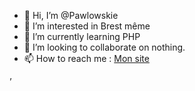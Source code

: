 - 👋 Hi, I’m @Pawlowskie
- 👀 I’m interested in Brest même
- 🌱 I’m currently learning PHP
- 💞️ I’m looking to collaborate on nothing.
- 📫 How to reach me : [Mon site](https://palluel.com/)


<!---
Pawlowskie/Pawlowskie is a ✨ special ✨ repository because its `README.md` (this file) appears on your GitHub profile.
You can click the Preview link to take a look at your changes.
--->
’

